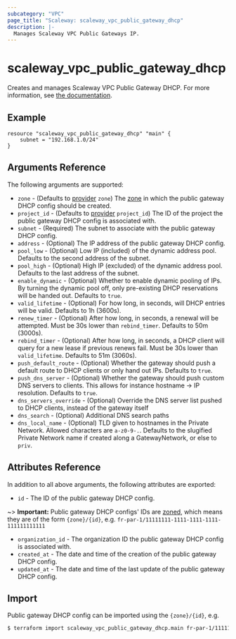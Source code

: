 ```yaml
---
subcategory: "VPC"
page_title: "Scaleway: scaleway_vpc_public_gateway_dhcp"
description: |-
  Manages Scaleway VPC Public Gateways IP.
---
```


# scaleway_vpc_public_gateway_dhcp

Creates and manages Scaleway VPC Public Gateway DHCP.
For more information, see [the documentation](https://developers.scaleway.com/en/products/vpc-gw/api/v1/#dhcp-c05544).

## Example

```hcl
resource "scaleway_vpc_public_gateway_dhcp" "main" {
    subnet = "192.168.1.0/24"
}
```

## Arguments Reference

The following arguments are supported:

- `zone` - (Defaults to [provider](../index.md#zone) `zone`) The [zone](../guides/regions_and_zones.md#zones) in which the public gateway DHCP config should be created.
- `project_id` - (Defaults to [provider](../index.md#project_id) `project_id`) The ID of the project the public gateway DHCP config is associated with.
- `subnet` - (Required) The subnet to associate with the public gateway DHCP config.
- `address` - (Optional) The IP address of the public gateway DHCP config.
- `pool_low` - (Optional) Low IP (included) of the dynamic address pool. Defaults to the second address of the subnet.
- `pool_high` - (Optional) High IP (excluded) of the dynamic address pool. Defaults to the last address of the subnet.
- `enable_dynamic` - (Optional) Whether to enable dynamic pooling of IPs. By turning the dynamic pool off, only pre-existing DHCP reservations will be handed out. Defaults to `true`.
- `valid_lifetime` - (Optional) For how long, in seconds, will DHCP entries will be valid. Defaults to 1h (3600s).
- `renew_timer` - (Optional) After how long, in seconds, a renewal will be attempted. Must be 30s lower than `rebind_timer`. Defaults to 50m (3000s).
- `rebind_timer` - (Optional) After how long, in seconds, a DHCP client will query for a new lease if previous renews fail. Must be 30s lower than `valid_lifetime`. Defaults to 51m (3060s).
- `push_default_route` - (Optional) Whether the gateway should push a default route to DHCP clients or only hand out IPs. Defaults to `true`.
- `push_dns_server` - (Optional) Whether the gateway should push custom DNS servers to clients. This allows for instance hostname -> IP resolution. Defaults to `true`.
- `dns_servers_override` - (Optional) Override the DNS server list pushed to DHCP clients, instead of the gateway itself
- `dns_search` - (Optional) Additional DNS search paths
- `dns_local_name` - (Optional) TLD given to hostnames in the Private Network. Allowed characters are `a-z0-9-.`. Defaults to the slugified Private Network name if created along a GatewayNetwork, or else to `priv`.

## Attributes Reference

In addition to all above arguments, the following attributes are exported:

- `id` - The ID of the public gateway DHCP config.

~> **Important:** Public gateway DHCP configs' IDs are [zoned](../guides/regions_and_zones.md#resource-ids), which means they are of the form `{zone}/{id}`, e.g. `fr-par-1/11111111-1111-1111-1111-111111111111`

- `organization_id` - The organization ID the public gateway DHCP config is associated with.
- `created_at` - The date and time of the creation of the public gateway DHCP config.
- `updated_at` - The date and time of the last update of the public gateway DHCP config.

## Import

Public gateway DHCP config can be imported using the `{zone}/{id}`, e.g.

```bash
$ terraform import scaleway_vpc_public_gateway_dhcp.main fr-par-1/11111111-1111-1111-1111-111111111111
```
